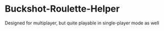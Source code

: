 # Buckshot-Roulette-Helper
Designed for multiplayer, but quite playable in single-player mode as well
